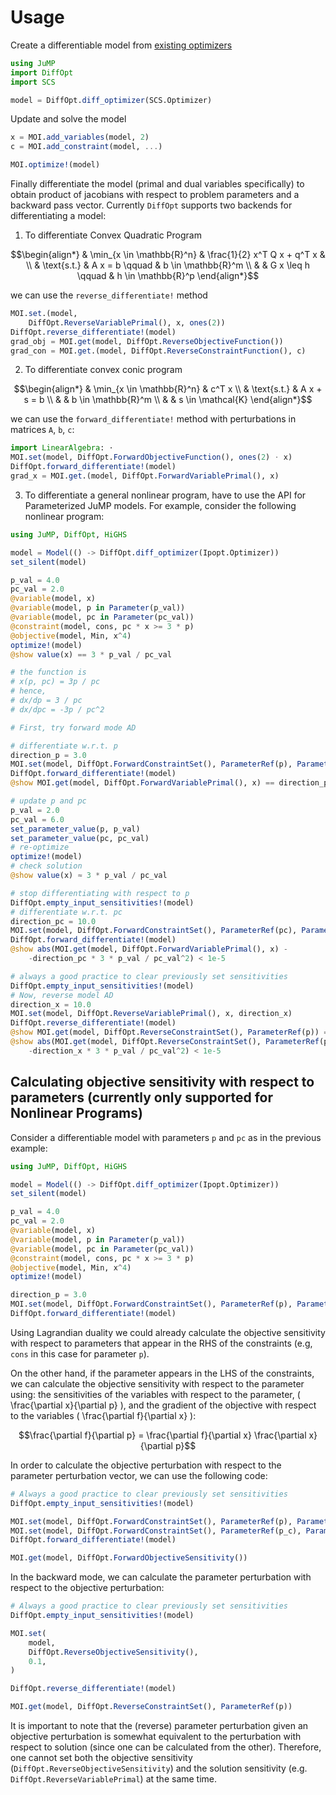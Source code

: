 # Usage

Create a differentiable model from [existing optimizers](https://www.juliaopt.org/JuMP.jl/stable/installation/)
```julia
using JuMP
import DiffOpt
import SCS

model = DiffOpt.diff_optimizer(SCS.Optimizer)
```

Update and solve the model 
```julia
x = MOI.add_variables(model, 2)
c = MOI.add_constraint(model, ...)

MOI.optimize!(model)
```

Finally differentiate the model (primal and dual variables specifically) to obtain product of jacobians with respect to problem parameters and a backward pass vector. Currently `DiffOpt` supports two backends for differentiating a model:

1. To differentiate Convex Quadratic Program

```math
\begin{align*}
& \min_{x \in \mathbb{R}^n} & \frac{1}{2} x^T Q x + q^T x  & \\
& \text{s.t.}               & A x = b        \qquad        & b \in \mathbb{R}^m \\
&                           & G x \leq h     \qquad        & h \in \mathbb{R}^p
\end{align*}
```

we can use the `reverse_differentiate!` method
```julia
MOI.set.(model,
    DiffOpt.ReverseVariablePrimal(), x, ones(2))
DiffOpt.reverse_differentiate!(model)
grad_obj = MOI.get(model, DiffOpt.ReverseObjectiveFunction())
grad_con = MOI.get.(model, DiffOpt.ReverseConstraintFunction(), c)
```

2. To differentiate convex conic program

```math
\begin{align*}
& \min_{x \in \mathbb{R}^n} & c^T x \\
& \text{s.t.}               & A x + s = b  \\
&                           & b \in \mathbb{R}^m  \\
&                           & s \in \mathcal{K}
\end{align*}
```

we can use the `forward_differentiate!` method with perturbations in matrices `A`, `b`, `c`:
```julia
import LinearAlgebra: ⋅
MOI.set(model, DiffOpt.ForwardObjectiveFunction(), ones(2) ⋅ x)
DiffOpt.forward_differentiate!(model)
grad_x = MOI.get.(model, DiffOpt.ForwardVariablePrimal(), x)
```

3. To differentiate a general nonlinear program, have to use the API for Parameterized JuMP models. For example, consider the following nonlinear program:

```julia
using JuMP, DiffOpt, HiGHS

model = Model(() -> DiffOpt.diff_optimizer(Ipopt.Optimizer))
set_silent(model)

p_val = 4.0
pc_val = 2.0
@variable(model, x)
@variable(model, p in Parameter(p_val))
@variable(model, pc in Parameter(pc_val))
@constraint(model, cons, pc * x >= 3 * p)
@objective(model, Min, x^4)
optimize!(model)
@show value(x) == 3 * p_val / pc_val

# the function is
# x(p, pc) = 3p / pc
# hence,
# dx/dp = 3 / pc
# dx/dpc = -3p / pc^2

# First, try forward mode AD

# differentiate w.r.t. p
direction_p = 3.0
MOI.set(model, DiffOpt.ForwardConstraintSet(), ParameterRef(p), Parameter(direction_p))
DiffOpt.forward_differentiate!(model)
@show MOI.get(model, DiffOpt.ForwardVariablePrimal(), x) == direction_p * 3 / pc_val

# update p and pc
p_val = 2.0
pc_val = 6.0
set_parameter_value(p, p_val)
set_parameter_value(pc, pc_val)
# re-optimize
optimize!(model)
# check solution
@show value(x) ≈ 3 * p_val / pc_val

# stop differentiating with respect to p
DiffOpt.empty_input_sensitivities!(model)
# differentiate w.r.t. pc
direction_pc = 10.0
MOI.set(model, DiffOpt.ForwardConstraintSet(), ParameterRef(pc), Parameter(direction_pc))
DiffOpt.forward_differentiate!(model)
@show abs(MOI.get(model, DiffOpt.ForwardVariablePrimal(), x) -
    -direction_pc * 3 * p_val / pc_val^2) < 1e-5

# always a good practice to clear previously set sensitivities
DiffOpt.empty_input_sensitivities!(model)
# Now, reverse model AD
direction_x = 10.0
MOI.set(model, DiffOpt.ReverseVariablePrimal(), x, direction_x)
DiffOpt.reverse_differentiate!(model)
@show MOI.get(model, DiffOpt.ReverseConstraintSet(), ParameterRef(p)) == MOI.Parameter(direction_x * 3 / pc_val)
@show abs(MOI.get(model, DiffOpt.ReverseConstraintSet(), ParameterRef(pc)).value -
    -direction_x * 3 * p_val / pc_val^2) < 1e-5
```

## Calculating objective sensitivity with respect to parameters (currently only supported for Nonlinear Programs)

Consider a differentiable model with parameters `p` and `pc` as in the previous example:

```julia
using JuMP, DiffOpt, HiGHS

model = Model(() -> DiffOpt.diff_optimizer(Ipopt.Optimizer))
set_silent(model)

p_val = 4.0
pc_val = 2.0
@variable(model, x)
@variable(model, p in Parameter(p_val))
@variable(model, pc in Parameter(pc_val))
@constraint(model, cons, pc * x >= 3 * p)
@objective(model, Min, x^4)
optimize!(model)

direction_p = 3.0
MOI.set(model, DiffOpt.ForwardConstraintSet(), ParameterRef(p), Parameter(direction_p))
DiffOpt.forward_differentiate!(model)

```

Using Lagrandian duality we could already calculate the objective sensitivity with respect to parameters that appear in the RHS of the constraints (e.g, `cons` in this case for parameter `p`).

On the other hand, if the parameter appears in the LHS of the constraints, we can calculate the objective sensitivity with respect to the parameter using: the sensitivities of the variables with respect to the parameter, \( \frac{\partial x}{\partial p} \), and the gradient of the objective with respect to the variables \( \frac{\partial f}{\partial x} \):

```math
\frac{\partial f}{\partial p} = \frac{\partial f}{\partial x} \frac{\partial x}{\partial p}
```

In order to calculate the objective perturbation with respect to the parameter perturbation vector, we can use the following code:

```julia
# Always a good practice to clear previously set sensitivities
DiffOpt.empty_input_sensitivities!(model)

MOI.set(model, DiffOpt.ForwardConstraintSet(), ParameterRef(p), Parameter(3.0))
MOI.set(model, DiffOpt.ForwardConstraintSet(), ParameterRef(p_c), Parameter(3.0))
DiffOpt.forward_differentiate!(model)

MOI.get(model, DiffOpt.ForwardObjectiveSensitivity())
```

In the backward mode, we can calculate the parameter perturbation with respect to the objective perturbation:

```julia
# Always a good practice to clear previously set sensitivities
DiffOpt.empty_input_sensitivities!(model)

MOI.set(
    model,
    DiffOpt.ReverseObjectiveSensitivity(),
    0.1,
)

DiffOpt.reverse_differentiate!(model)

MOI.get(model, DiffOpt.ReverseConstraintSet(), ParameterRef(p))
```

It is important to note that the (reverse) parameter perturbation given an objective perturbation is somewhat equivalent to the perturbation with respect to solution (since one can be calculated from the other). Therefore, one cannot set both the objective sensitivity (`DiffOpt.ReverseObjectiveSensitivity`) and the solution sensitivity (e.g. `DiffOpt.ReverseVariablePrimal`) at the same time.
```
